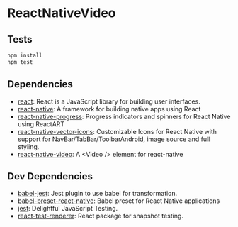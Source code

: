 # ReactNativeVideo 





## Tests

```sh
npm install
npm test
```

## Dependencies

- [react](): React is a JavaScript library for building user interfaces.
- [react-native](https://github.com/facebook/react-native): A framework for building native apps using React
- [react-native-progress](https://github.com/oblador/react-native-progress): Progress indicators and spinners for React Native using ReactART
- [react-native-vector-icons](https://github.com/oblador/react-native-vector-icons): Customizable Icons for React Native with support for NavBar/TabBar/ToolbarAndroid, image source and full styling.
- [react-native-video](https://github.com/brentvatne/react-native-video): A &lt;Video /&gt; element for react-native

## Dev Dependencies

- [babel-jest](https://github.com/facebook/jest): Jest plugin to use babel for transformation.
- [babel-preset-react-native](): Babel preset for React Native applications
- [jest](https://github.com/facebook/jest): Delightful JavaScript Testing.
- [react-test-renderer](): React package for snapshot testing.


